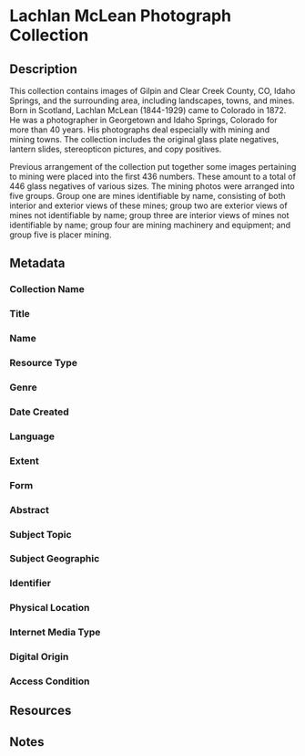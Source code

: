 # Lachlan McLean Photograph Collection
## Description
This collection contains images of Gilpin and Clear Creek County, CO, Idaho Springs, and the surrounding area, including landscapes, towns, and mines. Born in Scotland, Lachlan McLean (1844-1929) came to Colorado in 1872. He was a photographer in Georgetown and Idaho Springs, Colorado for more than 40 years. His photographs deal especially with mining and mining towns. The collection includes the original glass plate negatives, lantern slides, stereopticon pictures, and copy positives.

Previous arrangement of the collection put together some images pertaining to mining were placed into the first 436 numbers. These amount to a total of 446 glass negatives of various sizes. The mining photos were arranged into five groups. Group one are mines identifiable by name, consisting of both interior and exterior views of these mines; group two are exterior views of mines not identifiable by name; group three are interior views of mines not identifiable by name; group four are mining machinery and equipment; and group five is placer mining.
## Metadata
### Collection Name
### Title
### Name
### Resource Type
### Genre
### Date Created
### Language
### Extent
### Form
### Abstract
### Subject Topic
### Subject Geographic
### Identifier
### Physical Location
### Internet Media Type
### Digital Origin
### Access Condition
## Resources
## Notes
